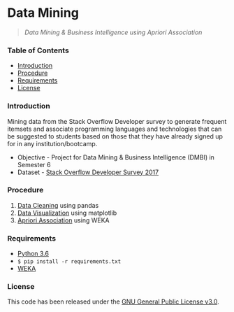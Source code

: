 # Data Mining

> *Data Mining & Business Intelligence using Apriori Association*

### Table of Contents

* [Introduction](#introduction)
* [Procedure](#procedure)
* [Requirements](#requirements)
* [License](#license)

### Introduction

Mining data from the Stack Overflow Developer survey to generate frequent itemsets and associate programming languages and technologies that can be suggested to students based on those that they have already signed up for in any institution/bootcamp.

* Objective - Project for Data Mining & Business Intelligence (DMBI) in Semester 6
* Dataset - [Stack Overflow Developer Survey 2017](https://insights.stackoverflow.com/survey)

### Procedure

1. [Data Cleaning](https://github.com/nirantak/data_mining_association/tree/master/data_cleaning.ipynb) using pandas
2. [Data Visualization](https://github.com/nirantak/data_mining_association/tree/master/data_visualization.ipynb) using matplotlib
3. [Apriori Association](https://github.com/nirantak/data_mining_association/tree/master/Results.pdf) using WEKA

### Requirements

* [Python 3.6](https://www.python.org/downloads/)
* `$ pip install -r requirements.txt`
* [WEKA](https://www.cs.waikato.ac.nz/ml/weka/downloading.html)

### License

This code has been released under the [GNU General Public License v3.0](LICENSE).
